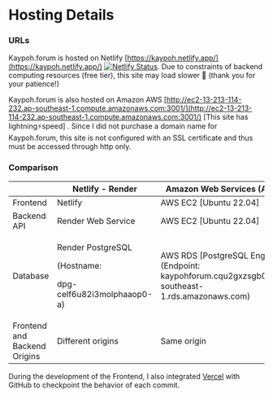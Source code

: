 # Hosting Details

### URLs

Kaypoh.forum is hosted on Netlify [https://kaypoh.netlify.app/](https://kaypoh.netlify.app/) [![Netlify Status](https://api.netlify.com/api/v1/badges/0c4342cd-930d-49a5-b773-de3b193aefd6/deploy-status)](https://app.netlify.com/sites/kaypoh/deploys). Due to constraints of backend computing resources (free tier), this site may load slower 🐢 (thank you for your patience!)&#x20;



Kaypoh.forum is also hosted on Amazon AWS [http://ec2-13-213-114-232.ap-southeast-1.compute.amazonaws.com:3001/](http://ec2-13-213-114-232.ap-southeast-1.compute.amazonaws.com:3001/) \[This site has lightning⚡speed] . Since I did not purchase a domain name for Kaypoh.forum, this site is not configured with an SSL certificate and thus must be accessed through http only.&#x20;



### Comparison

|                              | Netlify - Render                                                             | Amazon Web Services (AWS)                                                                                   |
| ---------------------------- | ---------------------------------------------------------------------------- | ----------------------------------------------------------------------------------------------------------- |
| Frontend                     | Netlify                                                                      | AWS EC2 \[Ubuntu 22.04]                                                                                     |
| Backend API                  | Render Web Service                                                           | AWS EC2 \[Ubuntu 22.04]                                                                                     |
| Database                     | <p>Render PostgreSQL</p><p>(Hostname: </p><p>dpg-celf6u82i3molphaaop0-a)</p> | <p>AWS RDS [PostgreSQL Engine]<br>(Endpoint: kaypohforum.cqu2gxzsgb0o.ap-southeast-1.rds.amazonaws.com)</p> |
| Frontend and Backend Origins | Different origins                                                            | Same origin                                                                                                 |

During the development of the Frontend, I also integrated [Vercel](https://cvwo-winter-assignment-frontend-final-submission.vercel.app/login) with GitHub to checkpoint the behavior of each commit.&#x20;

